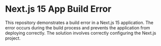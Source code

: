 # Next.js 15 App Build Error

This repository demonstrates a build error in a Next.js 15 application.  The error occurs during the build process and prevents the application from deploying correctly. The solution involves correctly configuring the Next.js project.